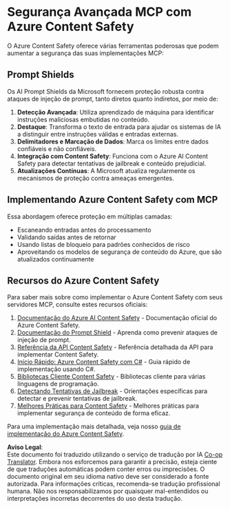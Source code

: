<!--
CO_OP_TRANSLATOR_METADATA:
{
  "original_hash": "f5300fd1b5e84520d500b2a8f568a1d8",
  "translation_date": "2025-07-17T01:59:46+00:00",
  "source_file": "02-Security/azure-content-safety.md",
  "language_code": "br"
}
-->
# Segurança Avançada MCP com Azure Content Safety

O Azure Content Safety oferece várias ferramentas poderosas que podem aumentar a segurança das suas implementações MCP:

## Prompt Shields

Os AI Prompt Shields da Microsoft fornecem proteção robusta contra ataques de injeção de prompt, tanto diretos quanto indiretos, por meio de:

1. **Detecção Avançada**: Utiliza aprendizado de máquina para identificar instruções maliciosas embutidas no conteúdo.
2. **Destaque**: Transforma o texto de entrada para ajudar os sistemas de IA a distinguir entre instruções válidas e entradas externas.
3. **Delimitadores e Marcação de Dados**: Marca os limites entre dados confiáveis e não confiáveis.
4. **Integração com Content Safety**: Funciona com o Azure AI Content Safety para detectar tentativas de jailbreak e conteúdo prejudicial.
5. **Atualizações Contínuas**: A Microsoft atualiza regularmente os mecanismos de proteção contra ameaças emergentes.

## Implementando Azure Content Safety com MCP

Essa abordagem oferece proteção em múltiplas camadas:
- Escaneando entradas antes do processamento
- Validando saídas antes de retornar
- Usando listas de bloqueio para padrões conhecidos de risco
- Aproveitando os modelos de segurança de conteúdo do Azure, que são atualizados continuamente

## Recursos do Azure Content Safety

Para saber mais sobre como implementar o Azure Content Safety com seus servidores MCP, consulte estes recursos oficiais:

1. [Documentação do Azure AI Content Safety](https://learn.microsoft.com/azure/ai-services/content-safety/) - Documentação oficial do Azure Content Safety.
2. [Documentação do Prompt Shield](https://learn.microsoft.com/azure/ai-services/content-safety/concepts/prompt-shield) - Aprenda como prevenir ataques de injeção de prompt.
3. [Referência da API Content Safety](https://learn.microsoft.com/rest/api/contentsafety/) - Referência detalhada da API para implementar Content Safety.
4. [Início Rápido: Azure Content Safety com C#](https://learn.microsoft.com/azure/ai-services/content-safety/quickstart-csharp) - Guia rápido de implementação usando C#.
5. [Bibliotecas Cliente Content Safety](https://learn.microsoft.com/azure/ai-services/content-safety/quickstart-client-libraries-rest-api) - Bibliotecas cliente para várias linguagens de programação.
6. [Detectando Tentativas de Jailbreak](https://learn.microsoft.com/azure/ai-services/content-safety/concepts/jailbreak-detection) - Orientações específicas para detectar e prevenir tentativas de jailbreak.
7. [Melhores Práticas para Content Safety](https://learn.microsoft.com/azure/ai-services/content-safety/concepts/best-practices) - Melhores práticas para implementar segurança de conteúdo de forma eficaz.

Para uma implementação mais detalhada, veja nosso [guia de implementação do Azure Content Safety](./azure-content-safety-implementation.md).

**Aviso Legal**:  
Este documento foi traduzido utilizando o serviço de tradução por IA [Co-op Translator](https://github.com/Azure/co-op-translator). Embora nos esforcemos para garantir a precisão, esteja ciente de que traduções automáticas podem conter erros ou imprecisões. O documento original em seu idioma nativo deve ser considerado a fonte autorizada. Para informações críticas, recomenda-se tradução profissional humana. Não nos responsabilizamos por quaisquer mal-entendidos ou interpretações incorretas decorrentes do uso desta tradução.